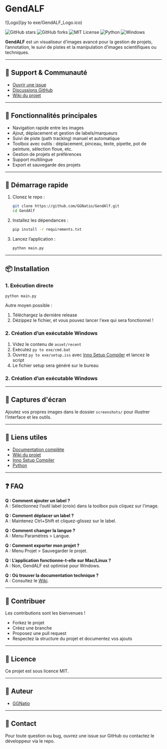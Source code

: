 # GendALF

![Logo](py to exe/GendALF_Logo.ico)

![GitHub stars](https://img.shields.io/github/stars/GGNatio/GendAlf?style=social)
![GitHub forks](https://img.shields.io/github/forks/GGNatio/GendAlf?style=social)
![MIT License](https://img.shields.io/badge/license-MIT-green)
![Python](https://img.shields.io/badge/python-3.10%2B-blue)
![Windows](https://img.shields.io/badge/platform-Windows-lightgrey)

**GendALF** est un visualiseur d’images avancé pour la gestion de projets, l’annotation, le suivi de pistes et la manipulation d’images scientifiques ou techniques.

---

## 📢 Support & Communauté

- [Ouvrir une issue](https://github.com/GGNatio/GendAlf/issues)
- [Discussions GitHub](https://github.com/GGNatio/GendAlf/discussions)
- [Wiki du projet](https://github.com/GGNatio/GendAlf/wiki)

---

## 🚀 Fonctionnalités principales
- Navigation rapide entre les images
- Ajout, déplacement et gestion de labels/marqueurs
- Suivi de piste (path tracking) manuel et automatique
- Toolbox avec outils : déplacement, pinceau, texte, pipette, pot de peinture, sélection floue, etc.
- Gestion de projets et préférences
- Support multilingue
- Export et sauvegarde des projets

---

## 🏁 Démarrage rapide

1. Clonez le repo :
   ```bash
   git clone https://github.com/GGNatio/GendAlf.git
   cd GendAlf

2. Installez les dépendances :
   ```bash
   pip install -r requirements.txt
   ```
3. Lancez l’application :
   ```bash
   python main.py
   ```

---

## 📦 Installation

### 1. Exécution directe
```bash
python main.py
```

Autre moyen possible : 

1. Téléchargez la dernière release
2. Dézippez le fichier, et vous pouvez lancer l'exe qui sera fonctionnel !


### 2. Création d’un exécutable Windows
1. Videz le contenu de `asset/recent`
2. Exécutez `py to exe/cmd.bat`
3. Ouvrez `py to exe/setup.iss` avec [Inno Setup Compiler](https://jrsoftware.org/isinfo.php) et lancez le script
4. Le fichier setup sera généré sur le bureau

### 2. Création d’un exécutable Windows

---

## 📸 Captures d'écran

Ajoutez vos propres images dans le dossier `screenshots/` pour illustrer l’interface et les outils.

---

## 🔗 Liens utiles

- [Documentation complète](https://github.com/GGNatio/GendAlf/wiki)
- [Wiki du projet](https://github.com/GGNatio/GendAlf/wiki)
- [Inno Setup Compiler](https://jrsoftware.org/isinfo.php)
- [Python](https://www.python.org/)

---

## ❓ FAQ

**Q : Comment ajouter un label ?**  
A : Sélectionnez l’outil label (croix) dans la toolbox puis cliquez sur l’image.

**Q : Comment déplacer un label ?**  
A : Maintenez Ctrl+Shift et cliquez-glissez sur le label.

**Q : Comment changer la langue ?**  
A : Menu Paramètres > Langue.

**Q : Comment exporter mon projet ?**  
A : Menu Projet > Sauvegarder le projet.

**Q : L’application fonctionne-t-elle sur Mac/Linux ?**  
A : Non, GendALF est optimisé pour Windows.

**Q : Où trouver la documentation technique ?**  
A : Consultez le [Wiki](https://github.com/GGNatio/GendAlf/wiki).

---

## 🤝 Contribuer

Les contributions sont les bienvenues !
- Forkez le projet
- Créez une branche
- Proposez une pull request
- Respectez la structure du projet et documentez vos ajouts

---

## 📄 Licence

Ce projet est sous licence MIT.

---

## 👤 Auteur

- [GGNatio](https://github.com/GGNatio)

---

## 📧 Contact

Pour toute question ou bug, ouvrez une issue sur GitHub ou contactez le développeur via le repo.